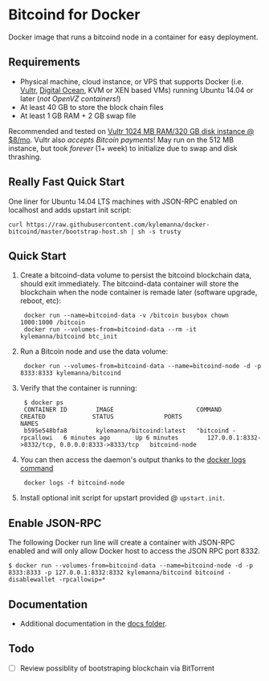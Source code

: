 Bitcoind for Docker
===================

Docker image that runs a bitcoind node in a container for easy deployment.


Requirements
------------

* Physical machine, cloud instance, or VPS that supports Docker (i.e. [Vultr](http://bit.ly/vultrbitcoind), [Digital Ocean](https://bit.ly/dobitcoind), KVM or XEN based VMs) running Ubuntu 14.04 or later (*not OpenVZ containers!*)
* At least 40 GB to store the block chain files
* At least 1 GB RAM + 2 GB swap file

Recommended and tested on [Vultr 1024 MB RAM/320 GB disk instance @ $8/mo](http://bit.ly/vultrbitcoind).  Vultr also *accepts Bitcoin payments*!  May run on the 512 MB instance, but took *forever* (1+ week) to initialize due to swap and disk thrashing.


Really Fast Quick Start
-----------------------

One liner for Ubuntu 14.04 LTS machines with JSON-RPC enabled on localhost and adds upstart init script:

    curl https://raw.githubusercontent.com/kylemanna/docker-bitcoind/master/bootstrap-host.sh | sh -s trusty


Quick Start
-----------

1. Create a bitcoind-data volume to persist the bitcoind blockchain data, should exit immediately.  The bitcoind-data container will store the blockchain when the node container is remade later (software upgrade, reboot, etc):

        docker run --name=bitcoind-data -v /bitcoin busybox chown 1000:1000 /bitcoin
        docker run --volumes-from=bitcoind-data --rm -it kylemanna/bitcoind btc_init

2. Run a Bitcoin node and use the data volume:

        docker run --volumes-from=bitcoind-data --name=bitcoind-node -d -p 8333:8333 kylemanna/bitcoind

3. Verify that the container is running:

        $ docker ps
        CONTAINER ID        IMAGE                       COMMAND                CREATED             STATUS              PORTS                                              NAMES
        b595e548bfa8        kylemanna/bitcoind:latest   "bitcoind -rpcallowi   6 minutes ago       Up 6 minutes        127.0.0.1:8332->8332/tcp, 0.0.0.0:8333->8333/tcp   bitcoind-node

4. You can then access the daemon's output thanks to the [docker logs command]( https://docs.docker.com/reference/commandline/cli/#logs)

        docker logs -f bitcoind-node

5. Install optional init script for upstart provided @ `upstart.init`.


Enable JSON-RPC
---------------

The following Docker run line will create a container with JSON-RPC enabled and will only allow Docker host to access the JSON RPC port 8332.

    $ docker run --volumes-from=bitcoind-data --name=bitcoind-node -d -p 8333:8333 -p 127.0.0.1:8332:8332 kylemanna/bitcoind bitcoind -disablewallet -rpcallowip=*


Documentation
-------------

* Additional documentation in the [docs folder](docs).


Todo
----

- [ ] Review possiblity of bootstraping blockchain via BitTorrent
